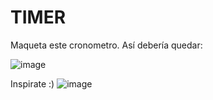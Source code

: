 # TIMER

Maqueta este cronometro.
Así debería quedar:


![image](https://github.com/JhojanBinary/TIMER/assets/102551448/171ac031-4c9d-44fb-97f5-c536ebb47e7e)


Inspirate :)
![image](https://github.com/JhojanBinary/TIMER/assets/102551448/6d181d28-b210-4442-b201-820baf49dd5f)

